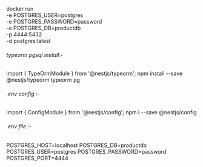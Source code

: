 docker run \
 -e POSTGRES_USER=postgres \
 -e POSTGRES_PASSWORD=password \
 -e POSTGRES_DB=productdb \
 -p 4444:5432 \
 -d postgres:latest


###### typeorm pgsql install:-
import { TypeOrmModule } from '@nestjs/typeorm';
npm install --save @nestjs/typeorm typeorm pg


###### .env config :-
import { ConfigModule } from '@nestjs/config';
npm i --save @nestjs/config


###### .env file :-
POSTGRES_HOST=localhost
POSTGRES_DB=productdb
POSTGRES_USER=postgres
POSTGRES_PASSWORD=password
POSTGRES_PORT=4444
